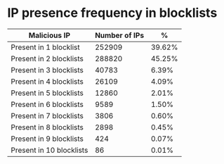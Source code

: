 # IP presence frequency in blocklists
| Malicious IP | Number of IPs | % |
|----|----|----|
| Present in 1 blocklist | 252909 | 39.62% |
| Present in 2 blocklists | 288820 | 45.25% |
| Present in 3 blocklists | 40783 | 6.39% |
| Present in 4 blocklists | 26109 | 4.09% |
| Present in 5 blocklists | 12860 | 2.01% |
| Present in 6 blocklists | 9589 | 1.50% |
| Present in 7 blocklists | 3806 | 0.60% |
| Present in 8 blocklists | 2898 | 0.45% |
| Present in 9 blocklists | 424 | 0.07% |
| Present in 10 blocklists | 86 | 0.01% |
